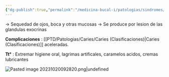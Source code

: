 ```yaml
---
{"dg-publish":true,"permalink":"/medicina-bucal-i/patologias/sindromes/sindrome-de-sjoegren/"}
---
```


→ Sequedad de ojos, boca y otras mucosas
→ Se produce por lesion de las glandulas exocrinas

**Complicaciones** : [[PTD/Patologias/Caries/Caries (Clasificaciones)\|Caries (Clasificaciones)]] aceleradas.

**Tt°** : Extremar higiene oral, lagrimas artificales, caramelos acidos, cremas lubricantes

![Pasted image 20231020092820.png|undefined](/img/user/Cirugia%20Bucal%20I/Medias/Pasted%20image%2020231020092820.png)

